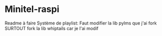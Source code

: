 # Minitel-raspi
Readme à faire
Système de playlist: Faut modifier la lib pylms que j'ai fork
SURTOUT fork la lib whiptails car je l'ai modif
